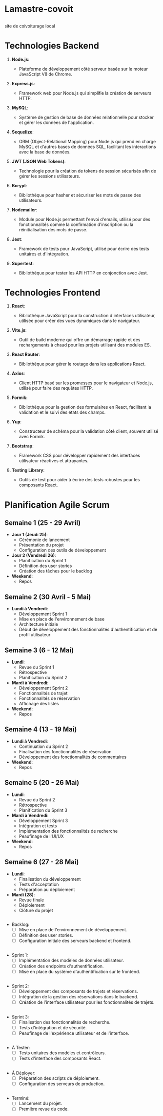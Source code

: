 # Lamastre-covoit
## 
site de coivoiturage local

## 
## 
## 

# Technologies Backend

1. **Node.js**:
   - Plateforme de développement côté serveur basée sur le moteur JavaScript V8 de Chrome.
   
2. **Express.js**:
   - Framework web pour Node.js qui simplifie la création de serveurs HTTP.
   
3. **MySQL**:
   - Système de gestion de base de données relationnelle pour stocker et gérer les données de l'application.
   
4. **Sequelize**:
   - ORM (Object-Relational Mapping) pour Node.js qui prend en charge MySQL et d'autres bases de données SQL, facilitant les interactions avec la base de données.
   
5. **JWT (JSON Web Tokens)**:
   - Technologie pour la création de tokens de session sécurisés afin de gérer les sessions utilisateurs.
   
6. **Bcrypt**:
   - Bibliothèque pour hasher et sécuriser les mots de passe des utilisateurs.
   
7. **Nodemailer**:
   - Module pour Node.js permettant l'envoi d'emails, utilisé pour des fonctionnalités comme la confirmation d'inscription ou la réinitialisation des mots de passe.
   
8. **Jest**:
   - Framework de tests pour JavaScript, utilisé pour écrire des tests unitaires et d'intégration.
   
9. **Supertest**:
   - Bibliothèque pour tester les API HTTP en conjonction avec Jest.

## 
## 
## 

# Technologies Frontend

1. **React**:
   - Bibliothèque JavaScript pour la construction d'interfaces utilisateur, utilisée pour créer des vues dynamiques dans le navigateur.

2. **Vite.js**:
   - Outil de build moderne qui offre un démarrage rapide et des rechargements à chaud pour les projets utilisant des modules ES.

3. **React Router**:
   - Bibliothèque pour gérer le routage dans les applications React.

4. **Axios**:
   - Client HTTP basé sur les promesses pour le navigateur et Node.js, utilisé pour faire des requêtes HTTP.

5. **Formik**:
   - Bibliothèque pour la gestion des formulaires en React, facilitant la validation et le suivi des états des champs.

6. **Yup**:
   - Constructeur de schéma pour la validation côté client, souvent utilisé avec Formik.

7. **Bootstrap**:
   - Framework CSS pour développer rapidement des interfaces utilisateur réactives et attrayantes.

8. **Testing Library**:
   - Outils de test pour aider à écrire des tests robustes pour les composants React.

## 
## 
## 
# Planification Agile Scrum
## 
## 
## 
## Semaine 1 (25 - 29 Avril)

- **Jour 1 (Jeudi 25)**: 
  - Cérémonie de lancement
  - Présentation du projet
  - Configuration des outils de développement
- **Jour 2 (Vendredi 26)**:
  - Planification du Sprint 1
  - Définition des user stories
  - Création des tâches pour le backlog
- **Weekend**:
  - Repos
## 
## 
## 
## Semaine 2 (30 Avril - 5 Mai)

- **Lundi à Vendredi**:
  - Développement Sprint 1
  - Mise en place de l'environnement de base
  - Architecture initiale
  - Début de développement des fonctionnalités d'authentification et de profil utilisateur
## 
## 
## 
## Semaine 3 (6 - 12 Mai)

- **Lundi**:
  - Revue du Sprint 1
  - Rétrospective
  - Planification du Sprint 2
- **Mardi à Vendredi**:
  - Développement Sprint 2
  - Fonctionnalités de trajet
  - Fonctionnalités de réservation
  - Affichage des listes
- **Weekend**:
  - Repos
## 
## 
## 
## Semaine 4 (13 - 19 Mai)

- **Lundi à Vendredi**:
  - Continuation du Sprint 2
  - Finalisation des fonctionnalités de réservation
  - Développement des fonctionnalités de commentaires
- **Weekend**:
  - Repos
## 
## 
## 
## Semaine 5 (20 - 26 Mai)

- **Lundi**:
  - Revue du Sprint 2
  - Rétrospective
  - Planification du Sprint 3
- **Mardi à Vendredi**:
  - Développement Sprint 3
  - Intégration et tests
  - Implémentation des fonctionnalités de recherche
  - Peaufinage de l'UI/UX
- **Weekend**:
  - Repos
## 
## 
## 
## Semaine 6 (27 - 28 Mai)

- **Lundi**:
  - Finalisation du développement
  - Tests d'acceptation
  - Préparation au déploiement
- **Mardi (28)**:
  - Revue finale
  - Déploiement
  - Clôture du projet
## 
## 
## 
- Backlog:
  - [ ] Mise en place de l'environnement de développement.
  - [ ] Définition des user stories.
  - [ ] Configuration initiale des serveurs backend et frontend.
## 
## 
## 
- Sprint 1:
  - [ ] Implémentation des modèles de données utilisateur.
  - [ ] Création des endpoints d'authentification.
  - [ ] Mise en place du système d'authentification sur le frontend.
## 
## 
## 
- Sprint 2:
  - [ ] Développement des composants de trajets et réservations.
  - [ ] Intégration de la gestion des réservations dans le backend.
  - [ ] Création de l'interface utilisateur pour les fonctionnalités de trajets.
## 
## 
## 
- Sprint 3:
  - [ ] Finalisation des fonctionnalités de recherche.
  - [ ] Tests d'intégration et de sécurité.
  - [ ] Peaufinage de l'expérience utilisateur et de l'interface.
## 
## 
## 
- À Tester:
  - [ ] Tests unitaires des modèles et contrôleurs.
  - [ ] Tests d'interface des composants React.
## 
## 
## 
- À Déployer:
  - [ ] Préparation des scripts de déploiement.
  - [ ] Configuration des serveurs de production.
## 
## 
## 
- Terminé:
  - [ ] Lancement du projet.
  - [ ] Première revue du code.
## 
## 
## 
